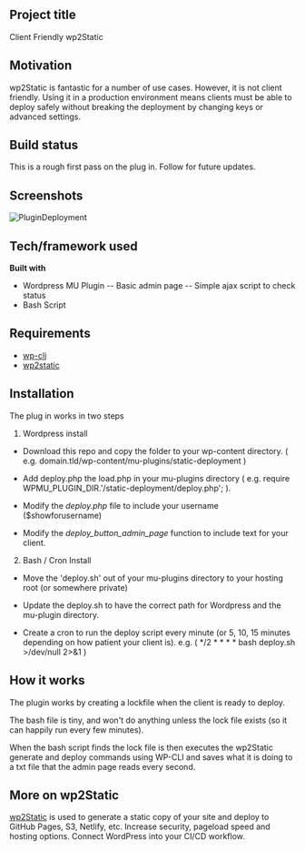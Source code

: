 ## Project title
Client Friendly wp2Static

## Motivation
wp2Static is fantastic for a number of use cases. However, it is not client friendly.
Using it in a production environment means clients must be able to deploy safely without breaking the deployment by changing keys or advanced settings. 

## Build status
This is a rough first pass on the plug in. Follow for future updates. 
 
## Screenshots

![PluginDeployment](https://i.imgur.com/RA2g7h3.jpg)

## Tech/framework used

<b>Built with</b>
- Wordpress MU Plugin
-- Basic admin page 
-- Simple ajax script to check status
- Bash Script

## Requirements

- [wp-cli](https://github.com/wp-cli/wp-cli)
- [wp2static](https://github.com/WP2Static/wp2static)

## Installation

The plug in works in two steps

1) Wordpress install

- Download this repo and copy the folder to your wp-content directory. ( e.g. domain.tld/wp-content/mu-plugins/static-deployment )

- Add deploy.php the load.php in your mu-plugins directory ( e.g. require WPMU_PLUGIN_DIR.'/static-deployment/deploy.php'; ).

- Modify the *deploy.php* file to include your username ($showforusername)

- Modify the *deploy_button_admin_page* function to include text for your client.

2) Bash / Cron Install

- Move the 'deploy.sh' out of your mu-plugins directory to your hosting root (or somewhere private)

- Update the deploy.sh to have the correct path for Wordpress and the mu-plugin directory. 

- Create a cron to run the deploy script every minute (or 5, 10, 15 minutes depending on how patient your client is). e.g. ( */2 * * * * bash deploy.sh >/dev/null 2>&1 )


## How it works

The plugin works by creating a lockfile when the client is ready to deploy.

The bash file is tiny, and won't do anything unless the lock file exists (so it can happily run every few minutes). 

When the bash script finds the lock file is then executes the wp2Static generate and deploy commands using WP-CLI and saves what it is doing to a txt file that the admin page reads every second. 

## More on wp2Static

[wp2Static](https://github.com/WP2Static/wp2static) is used to generate a static copy of your site and deploy to GitHub Pages, S3, Netlify, etc. 
Increase security, pageload speed and hosting options. Connect WordPress into your CI/CD workflow.